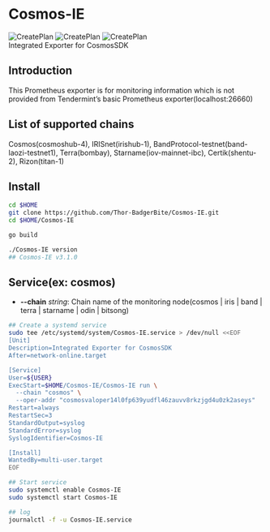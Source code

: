 # Cosmos-IE
![CreatePlan](https://img.shields.io/badge/release-v3.1.0-red)
![CreatePlan](https://img.shields.io/badge/go-1.15%2B-blue)
![CreatePlan](https://img.shields.io/badge/license-Apache--2.0-green)  
Integrated Exporter for CosmosSDK

## Introduction
This Prometheus exporter is for monitoring information which is not provided from Tendermint’s basic Prometheus exporter(localhost:26660)

## List of supported chains
Cosmos(cosmoshub-4), IRISnet(irishub-1), BandProtocol-testnet(band-laozi-testnet1), Terra(bombay), Starname(iov-mainnet-ibc), Certik(shentu-2), Rizon(titan-1)

## Install
```bash
cd $HOME
git clone https://github.com/Thor-BadgerBite/Cosmos-IE.git
cd $HOME/Cosmos-IE

go build

./Cosmos-IE version
## Cosmos-IE v3.1.0
```

## Service(ex: cosmos)
- **--chain** _string_: Chain name of the monitoring node(cosmos | iris | band | terra | starname | odin | bitsong)
```bash
## Create a systemd service
sudo tee /etc/systemd/system/Cosmos-IE.service > /dev/null <<EOF
[Unit]
Description=Integrated Exporter for CosmosSDK
After=network-online.target

[Service]
User=${USER}
ExecStart=$HOME/Cosmos-IE/Cosmos-IE run \
  --chain "cosmos" \
  --oper-addr "cosmosvaloper14l0fp639yudfl46zauvv8rkzjgd4u0zk2aseys"
Restart=always
RestartSec=3
StandardOutput=syslog
StandardError=syslog
SyslogIdentifier=Cosmos-IE

[Install]
WantedBy=multi-user.target
EOF

## Start service
sudo systemctl enable Cosmos-IE
sudo systemctl start Cosmos-IE

## log
journalctl -f -u Cosmos-IE.service
```
